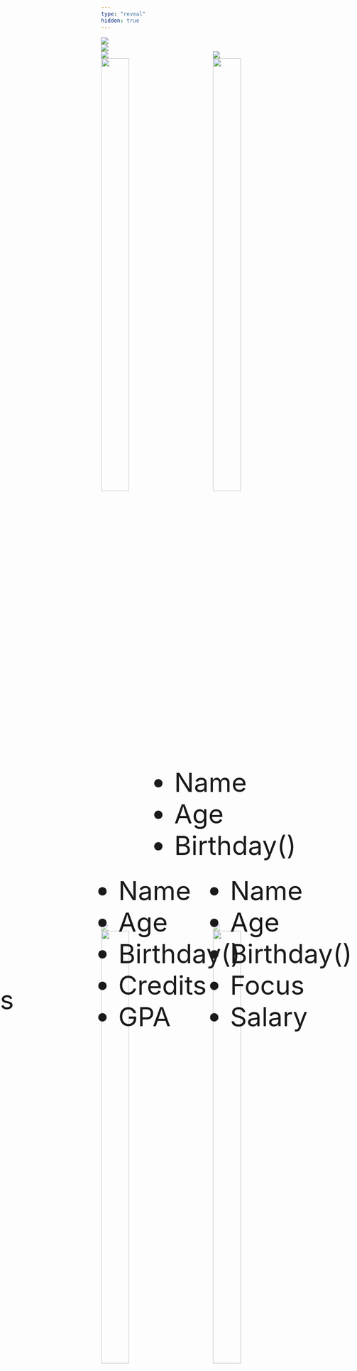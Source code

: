 ```yaml
---
type: "reveal"
hidden: true
---
```


<section>
    <img class="plain stretch" style="" src="/images/12.1.catdog.png">
</section>

<section>
    <img class="plain stretch" style="" src="/images/12.1.wiki_kingdoms.svg">
</section>

<section>
  <div style="float: right; width: 50%">
    <img class="plain" style="" src="/images/teacher.png"><br>
    <img class="plain" style="width: 50%" src="/images/11.2.classes.teacher.png">
  </div>
  <div style="width: 50%">
    <img class="plain" style="" src="/images/student.png"><br>
    <img class="plain" style="width: 50%" src="/images/11.2.classes.student.png">
  </div>
</section>


<section>
  <div style="float: right; width: 50%;">
    <div style="position: relative">
      <img class="plain" style="opacity: 0.5" src="/images/teacher.png"><br>
      <ul style="position: absolute; top: 50%; left: 50%; transform: translate(-50%, -50%); font-size: 59px">
        <li>Name</li>
        <li>Age</li>
        <li>Birthday()</li>
        <li>Focus</li>
        <li>Salary</li>
      </ul>
    </div>
    <img class="plain" style="width: 50%" src="/images/11.2.classes.teacher.png">
  </div>
  <div style="width: 50%;">
    <div style="position: relative">
      <img class="plain" style="opacity: 0.5" src="/images/student.png"><br>
      <ul style="position: absolute; top: 50%; left: 50%; transform: translate(-50%, -50%); font-size: 59px">
        <li>Name</li>
        <li>Age</li>
        <li>Birthday()</li>
        <li>Credits</li>
        <li>GPA</li>
      </ul>
    </div>
    <img class="plain" style="width: 50%" src="/images/11.2.classes.student.png">
  </div>
</section>

<section>
    <img class="plain stretch" style="opacity: 0.5" src="/images/12.3.inherit.png">
    <ul style="position: absolute; top: 50%; left: 50%; transform: translate(-50%, -130%); font-size: 59px">
      <li>Name</li>
      <li>Age</li>
      <li>Birthday()</li>
    </ul>
    <ul style="position: absolute; top: 50%; left: 50%; transform: translate(200%, 150%); font-size: 59px">
      <li>Focus</li>
      <li>Salary</li>
    </ul>
    <ul style="position: absolute; top: 50%; left: 50%; transform: translate(-250%, 150%); font-size: 59px">
      <li>Credits</li>
      <li>GPA</li>
    </ul>
</section>

<section>
    <img class="plain stretch" style="" src="/images/12.3.uml.png">
</section>


<section>
    <img class="plain stretch" style="" src="/images/12.3.uml2.png">
</section>

